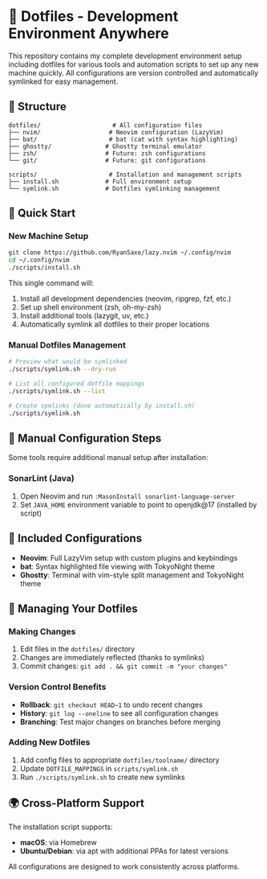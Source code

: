 # 🚀 Dotfiles - Development Environment Anywhere

This repository contains my complete development environment setup including dotfiles for various tools and automation scripts to set up any new machine quickly. All configurations are version controlled and automatically symlinked for easy management.

## 📁 Structure

```
dotfiles/                    # All configuration files
├── nvim/                   # Neovim configuration (LazyVim)
├── bat/                    # bat (cat with syntax highlighting)
├── ghostty/               # Ghostty terminal emulator
├── zsh/                   # Future: zsh configurations  
└── git/                   # Future: git configurations

scripts/                    # Installation and management scripts
├── install.sh             # Full environment setup
└── symlink.sh             # Dotfiles symlinking management
```

## 🚀 Quick Start

### New Machine Setup
```bash
git clone https://github.com/RyanSaxe/lazy.nvim ~/.config/nvim
cd ~/.config/nvim
./scripts/install.sh
```

This single command will:
1. Install all development dependencies (neovim, ripgrep, fzf, etc.)
2. Set up shell environment (zsh, oh-my-zsh)
3. Install additional tools (lazygit, uv, etc.)
4. Automatically symlink all dotfiles to their proper locations

### Manual Dotfiles Management
```bash
# Preview what would be symlinked
./scripts/symlink.sh --dry-run

# List all configured dotfile mappings  
./scripts/symlink.sh --list

# Create symlinks (done automatically by install.sh)
./scripts/symlink.sh
```

## 🔧 Manual Configuration Steps

Some tools require additional manual setup after installation:

### SonarLint (Java)
1. Open Neovim and run `:MasonInstall sonarlint-language-server`
2. Set `JAVA_HOME` environment variable to point to openjdk@17 (installed by script)

## 🎨 Included Configurations

- **Neovim**: Full LazyVim setup with custom plugins and keybindings
- **bat**: Syntax highlighted file viewing with TokyoNight theme
- **Ghostty**: Terminal with vim-style split management and TokyoNight theme

## 📝 Managing Your Dotfiles

### Making Changes
1. Edit files in the `dotfiles/` directory
2. Changes are immediately reflected (thanks to symlinks)
3. Commit changes: `git add . && git commit -m "your changes"`

### Version Control Benefits
- **Rollback**: `git checkout HEAD~1` to undo recent changes
- **History**: `git log --oneline` to see all configuration changes
- **Branching**: Test major changes on branches before merging

### Adding New Dotfiles
1. Add config files to appropriate `dotfiles/toolname/` directory
2. Update `DOTFILE_MAPPINGS` in `scripts/symlink.sh`
3. Run `./scripts/symlink.sh` to create new symlinks

## 🌍 Cross-Platform Support

The installation script supports:
- **macOS**: via Homebrew
- **Ubuntu/Debian**: via apt with additional PPAs for latest versions

All configurations are designed to work consistently across platforms.
